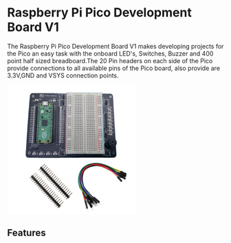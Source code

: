# Raspberry Pi Pico Development Board V1
The Raspberry Pi Pico Development Board V1 makes developing projects for the Pico an easy task with the onboard LED's, Switches, Buzzer and 400 point half sized breadboard.The 20 Pin headers on each side of the Pico provide connections to all available pins of the Pico board, also provide are 3.3V,GND and VSYS connection points.

<img src="Pico_BreadBoard1.jpg" width="300" height="300">

Features
---
